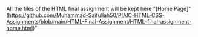 All the files of the HTML final assignment will be kept here
"[Home Page]"(https://github.com/Muhammad-Saifullah50/PIAIC-HTML-CSS-Assignments/blob/main/HTML-Final-Assignment/HTML-final-assignment-home.html)"
